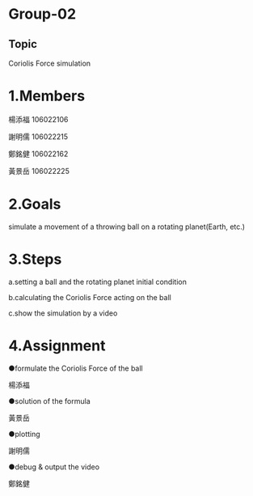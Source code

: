 # Group-02
## Topic
Coriolis Force simulation
# 1.Members
楊添福 106022106 

謝明儒 106022215 

鄭銘健 106022162

黃景岳 106022225

# 2.Goals
simulate a movement of a throwing ball on a rotating planet(Earth, etc.)

# 3.Steps
a.setting a ball and the rotating planet initial condition

b.calculating the Coriolis Force acting on the ball

c.show the simulation by a video

# 4.Assignment

●formulate the Coriolis Force of the ball

楊添福 

●solution of the formula

黃景岳

●plotting

謝明儒

●debug & output the video

鄭銘健

